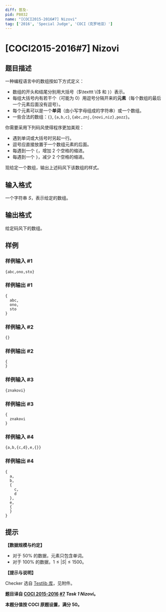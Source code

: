 ```yaml
---
diff: 普及-
pid: P8032
name: "[COCI2015-2016#7] Nizovi"
tag: ['2016', 'Special Judge', 'COCI（克罗地亚）']
---
```

# [COCI2015-2016#7] Nizovi
## 题目描述

一种编程语言中的数组按如下方式定义：

- 数组的开头和结尾分别用大括号（$\texttt \{$ 和 $\texttt \}$）表示。
- 每组大括号内有若干个（可能为 $0$）用逗号分隔开来的**元素**（每个数组的最后一个元素后面没有逗号）。
- 每个元素可以是一个**单词**（由小写字母组成的字符串）或一个数组。
- 一些合法的数组：$\texttt {\{\}}, \texttt{\{a,b,c\}}, \texttt{\{abc,znj,\{novi,niz\},pozz\}}$。

你需要采用下列码风使得程序更加美观：

- 遇到单词或大括号时另起一行。
- 逗号应直接放置于一个数组元素的后面。
- 每遇到一个 $\texttt{\{}$，增加 $2$ 个空格的缩进。
- 每遇到一个 $\texttt{\}}$，减少 $2$ 个空格的缩进。

现给定一个数组，输出上述码风下该数组的样式。
## 输入格式

一个字符串 $S$，表示给定的数组。
## 输出格式

给定码风下的数组。
## 样例

### 样例输入 #1
```
{abc,ono,sto}
```
### 样例输出 #1
```
{
  abc,
  ono,
  sto
}
```
### 样例输入 #2
```
{}
```
### 样例输出 #2
```
{
}
```
### 样例输入 #3
```
{znakovi}
```
### 样例输出 #3
```
{
  znakovi
}
```
### 样例输入 #4
```
{a,b,{c,d},e,{}}
```
### 样例输出 #4
```
{
  a,
  b,
  {
    c,
    d
  },
  e,
  {
  }
}
```
## 提示

**【数据规模与约定】**

- 对于 $50\%$ 的数据，元素只包含单词。
- 对于 $100\%$ 的数据，$1 \le |S| \le 1500$。

**【提示与说明】**

Checker 选自 [Testlib 库](https://github.com/MikeMirzayanov/testlib/blob/master/checkers/fcmp.cpp)，见附件。

**题目译自 [COCI 2015-2016](https://hsin.hr/coci/archive/2015_2016/) [#7](https://hsin.hr/coci/archive/2015_2016/contest7_tasks.pdf) _Task 1 Nizovi_。**

**本题分值按 COCI 原题设置，满分 $50$。**
